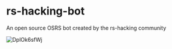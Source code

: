 # rs-hacking-bot
An open source OSRS bot created by the rs-hacking community

![DplOk6sfWj](https://user-images.githubusercontent.com/79997872/121536891-bed0ce00-ca03-11eb-8778-9c81b39e266e.png)

